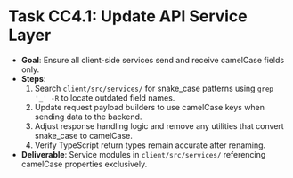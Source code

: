 # Task CC4.1: Update API Service Layer

- **Goal**: Ensure all client-side services send and receive camelCase fields only.
- **Steps**:
  1. Search `client/src/services/` for snake_case patterns using `grep '_' -R` to locate outdated field names.
  2. Update request payload builders to use camelCase keys when sending data to the backend.
  3. Adjust response handling logic and remove any utilities that convert snake_case to camelCase.
  4. Verify TypeScript return types remain accurate after renaming.
- **Deliverable**: Service modules in `client/src/services/` referencing camelCase properties exclusively.
